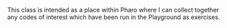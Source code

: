This class is intended as a place within Pharo where I can collect together any codes of interest which have been run in the Playground as exercises.